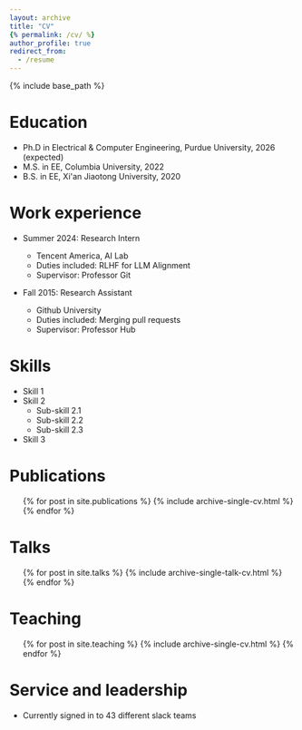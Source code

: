 ```yaml
---
layout: archive
title: "CV"
{% permalink: /cv/ %}
author_profile: true
redirect_from:
  - /resume
---
```


{% include base_path %}

Education
======
* Ph.D in Electrical & Computer Engineering, Purdue University, 2026 (expected)
* M.S. in EE, Columbia University, 2022
* B.S. in EE, Xi'an Jiaotong University, 2020

Work experience
======
* Summer 2024: Research Intern
  * Tencent America, AI Lab
  * Duties included: RLHF for LLM Alignment
  * Supervisor: Professor Git

* Fall 2015: Research Assistant
  * Github University
  * Duties included: Merging pull requests
  * Supervisor: Professor Hub
  
Skills
======
* Skill 1
* Skill 2
  * Sub-skill 2.1
  * Sub-skill 2.2
  * Sub-skill 2.3
* Skill 3

Publications
======
  <ul>{% for post in site.publications %}
    {% include archive-single-cv.html %}
  {% endfor %}</ul>
  
Talks
======
  <ul>{% for post in site.talks %}
    {% include archive-single-talk-cv.html %}
  {% endfor %}</ul>
  
Teaching
======
  <ul>{% for post in site.teaching %}
    {% include archive-single-cv.html %}
  {% endfor %}</ul>
  
Service and leadership
======
* Currently signed in to 43 different slack teams
